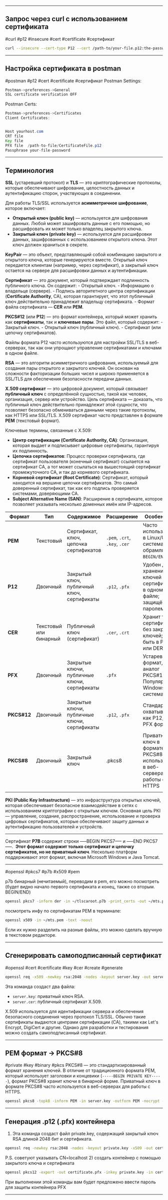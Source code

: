 
---
## Запрос через curl с использованием сертификата
#curl #p12 #insecure #cert #certificate #сертификат
```bash
curl --insecure --cert-type P12 --cert /path-to/your-file.p12:the-password https://your-host.com/endpoint
```

---

## Настройка сертификата в postman
#postman #p12 #cert #certificate #сертификат
Postman Settings:

```java
Postman->preferences->General
SSL certificate verification OFF
```

Postman Certs:

```java
Postman->preferences->Certificates
Client Certificates:


Host yourhost.com
CRT file
Key file
PFX file  /path-to-file/CertificateFile.p12  
Passphrase your-file-password
```

---

## Терминология

**SSL** (устаревший протокол) и **TLS** — это криптографические протоколы, которые обеспечивают шифрование, целостность данных и аутентификацию сторон, участвующих в соединении.

Для работы TLS/SSL используется **асимметричное шифрование**, которое включает:

- **Открытый ключ (public key)** — используется для шифрования данных. Любой может зашифровать данные с его помощью, но расшифровать их может только владелец закрытого ключа.
- **Закрытый ключ (private key)** — используется для расшифровки данных, зашифрованных с использованием открытого ключа. Этот ключ должен храниться в секрете.

**KeyPair** — это объект, представляющий собой комбинацию закрытого и открытого ключа, которые генерируются вместе. Открытый ключ передается клиентам (например, через сертификат), а закрытый ключ остается на сервере для расшифровки данных и аутентификации.

**Сертификат** — это документ, который подтверждает подлинность публичного ключа. Он содержит:
    - Открытый ключ.
    - Информацию о владельце (сервере).
    - Подпись авторитетного центра сертификации (**Certificate Authority**, CA), которая гарантирует, что этот публичный ключ действительно принадлежит владельцу сертификата.
    - Формат файла сертификата — **CER** или **PEM**.

**PKCS#12** (или **P12**) — это формат контейнера, который может хранить как **сертификаты**, так и **ключевые пары**. Это файл, который содержит:
    - Закрытый ключ.
    - Открытый ключ (публичный ключ).
    - Сертификат (или цепочку сертификатов).

Файлы формата P12 часто используются для настройки SSL/TLS в веб-серверах, так как они упрощают управление сертификатами и ключами в одном файле.

**RSA** — это алгоритм асимметричного шифрования, используемый для создания пары открытого и закрытого ключей. Он основан на сложности факторизации больших чисел и широко применяется в SSL/TLS для обеспечения безопасности передачи данных.

**X.509 сертификат** — это цифровой документ, который связывает **публичный ключ** с определённой сущностью, такой как человек, организация, сервер или устройство.
Цель сертификата — доказать, что публичный ключ действительно принадлежит этой сущности, что позволяет безопасно обмениваться данными через такие протоколы, как HTTPS или SSL/TLS.
X.509 сертификат часто представлен в формате **PEM** (текстовый формат).

Ключевые термины, связанные с X.509:
- **Центр сертификации (Certificate Authority, CA)**: Организация, которая выдает и подписывает цифровые сертификаты, гарантируя их подлинность.
- **Цепочка сертификатов**: Процесс проверки сертификата, где сертификат пользователя (конечный сертификат) ссылается на сертификат CA, а тот может ссылаться на вышестоящий сертификат промежуточного CA, и так до корневого сертификата.
- **Корневой сертификат (Root Certificate)**: Сертификат, который находится на вершине цепочки сертификатов. Это самый доверенный сертификат, так как его подпись проверяется системами, доверяющими CA.
- **Subject Alternative Name (SAN)**: Расширение в сертификате, которое позволяет указывать несколько доменных имён или IP-адресов.

| **Формат**  | **Тип**                | **Содержимое**                               | **Расширение**                 | **Особенности**                                                                      |
| ----------- | ---------------------- | -------------------------------------------- | ------------------------------ | ------------------------------------------------------------------------------------ |
| **PEM**     | Текстовый              | Сертификат, ключ, цепочка сертификатов       | `.pem`, `.crt`, `.key`, `.cer` | Часто используется в Linux/Unix системах; обрамляется `BEGIN/END`.                   |
| **P12**     | Двоичный               | Закрытый ключ, публичный ключ, сертификаты   | `.p12`, `.pfx`                 | Удобен для хранения ключей и сертификатов в одном файле; защищён паролем.            |
| **CER**     | Текстовый или бинарный | Публичный ключ (сертификат)                  | `.cer`, `.crt`                 | Хранит только сертификаты, без закрытых ключей; может быть в PEM или DER.            |
| **PFX**     | Двоичный               | Закрытые ключи, публичные ключи, сертификаты | `.pfx`                         | Устаревший формат, аналог PKCS#12. Популярен в Windows-системах.                     |
| **PKCS#12** | Двоичный               | Закрытые ключи, публичные ключи, сертификаты | `.p12`, `.pfx`                 | Стандарт, охватывающий как P12, так и PFX форматы.                                   |
| **PKCS#8**  | Двоичный               | Закрытый ключ                                | .pkcs8                         | Приватный ключ в формате PKCS#8 часто используется в веб-серверах для работы с HTTPS |
|             |                        |                                              |                                |                                                                                      |

**PKI (Public Key Infrastructure)** — это инфраструктура открытых ключей, которая обеспечивает безопасное взаимодействие в сетях с использованием криптографии с открытым ключом. Основная цель PKI — управление, создание, распространение, использование и проверка цифровых сертификатов, которые обеспечивают защиту данных и аутентификацию пользователей и устройств.

---

Сертификат **P7B** содержит строки —–BEGIN PKCS7—– и —–END PKCS7—–. 
**Этот формат содержит только сертификат и цепочку сертификатов, но не приватный ключ**. Несколько платформ поддерживают этот формат, включая Microsoft Windows и Java Tomcat.


----

#openssl #pkcs7 #p7b #x509 #pem

p7b бинарный (нечитаемый), переводим в pem, его можно посмотреть (будет видно начало первого сертификата и конец, также со вторым. BEGIN/END)
```bash
openssl pkcs7 -inform der -in ~/tlscaroot.p7b -print_certs -out ~/mts.pem
```

посмотреть инфу по сертификатам PEM в терминале:
```bash
openssl x509 -in ~/mts.pem -text -noout
```

Если их нужно разделить на разные файлы, это можно сделать вручную в текстовом редакторе.

---

## Сгенерировать самоподписанный сертификат
#openssl #cert #certificate #key #cer #create #generate
```bash
openssl req -x509 -newkey rsa:2048 -nodes -keyout server.key -out server.cer -days 3650 -subj "/C=RU/ST=Moscow/L=Moscow/O=My Company/CN=localhost"
```
  
Эта команда создаст два файла:

- `server.key`: приватный ключ RSA.
- `server.cer`: публичный сертификат X.509.

X.509 используется для идентификации сервера и обеспечения безопасного соединения через протокол TLS/SSL. Обычно такие сертификаты выдаются центрами сертификации (CA), такими как Let's Encrypt, DigiCert и другие. Однако для разработки и тестирования можно создать самоподписанный сертификат.

---

## PEM формат -> PKCS#8
#private #key #binary #pkcs 
PKCS#8 — это стандартизированный формат хранения ключей. В отличие от традиционного формата PEM, который использует заголовки и концевики (`-----BEGIN PRIVATE KEY-----`), формат PKCS#8 хранит ключи в бинарной форме. Приватный ключ в формате PKCS#8 часто используется в веб-серверах для работы с HTTPS.

```bash
openssl pkcs8 -topk8 -inform PEM -in server.key -outform PEM -nocrypt -out server.pkcs8
```

---

## Генерация .p12 (.pfx) контейнера
1) Эта команда создаст файл private.key, содержащий закрытый ключ RSA длиной 2048 бит и сертификата.
```bash
openssl req -newkey rsa:2048 -nodes -keyout private.key -x509 -out certificate.cer
```
P.S. советуют указывать CN=localhost
2) создать контейнер с помощью закрытого ключа и сертификата
```bash
openssl pkcs12 -export -out certificate.pfx -inkey private.key -in certificate.cer
```
При выполнении этой команды вам будет предложено ввести пароль для защиты контейнера PFX

---

